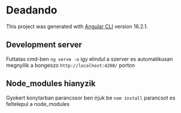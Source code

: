 # Deadando

This project was generated with [Angular CLI](https://github.com/angular/angular-cli) version 16.2.1.

## Development server

Futtatas cmd-ben `ng serve -o` igy elindul a szerver es automatikusan megnyilik a bongeszo `http://localhost:4200/` 
porton

## Node_modules hianyzik

Gyokert konytarban parancssor ben irjuk be `nom install` parancsot es feltelepul a node_modules


